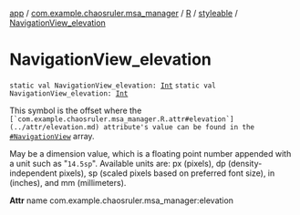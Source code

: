 [app](../../../index.md) / [com.example.chaosruler.msa_manager](../../index.md) / [R](../index.md) / [styleable](index.md) / [NavigationView_elevation](.)

# NavigationView_elevation

`static val NavigationView_elevation: `[`Int`](https://kotlinlang.org/api/latest/jvm/stdlib/kotlin/-int/index.html)
`static val NavigationView_elevation: `[`Int`](https://kotlinlang.org/api/latest/jvm/stdlib/kotlin/-int/index.html)

This symbol is the offset where the ``[`com.example.chaosruler.msa_manager.R.attr#elevation`](../attr/elevation.md) attribute's value can be found in the ``[`#NavigationView`](-navigation-view.md) array.

May be a dimension value, which is a floating point number appended with a unit such as "`14.5sp`". Available units are: px (pixels), dp (density-independent pixels), sp (scaled pixels based on preferred font size), in (inches), and mm (millimeters).

**Attr**
name com.example.chaosruler.msa_manager:elevation

